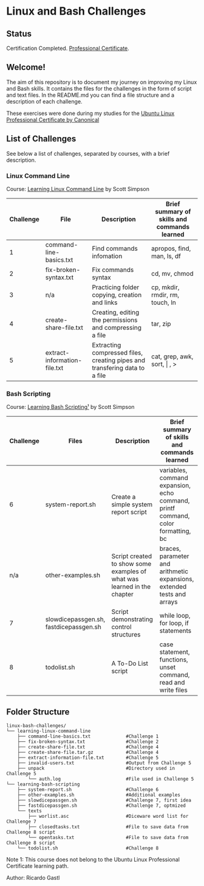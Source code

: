 # Linux and Bash Challenges  

## Status  

Certification Completed. [Professional Certificate][url_final_certificate].  

## Welcome!  
  
The aim of this repository is to document my journey on improving my Linux and Bash skills. It contains the files for the challenges in the form of script and text files. In the README.md you can find a file structure and a description of each challenge.  

These exercises were done during my studies for the [Ubuntu Linux Professional Certificate by Canonical][url_cert_link]  

## List of Challenges  

See below a list of challenges, separated by courses, with a brief description.  

### Linux Command Line  
Course: [Learning Linux Command Line][url_cli] by Scott Simpson  

| Challenge | File | Description | Brief summary of skills and commands learned |  
|-|-|-|-|  
| 1 | command-line-basics.txt | Find commands infomation | apropos, find, man, ls, df |  
| 2 | fix-broken-syntax.txt | Fix commands syntax | cd, mv, chmod |  
| 3 | n/a |Practicing folder copying, creation and links  | cp, mkdir, rmdir, rm, touch, ln |  
| 4 | create-share-file.txt | Creating, editing the permissions and compressing a file | tar, zip |  
| 5 | extract-information-file.txt | Extracting compressed files, creating pipes and transfering data to a file  | cat, grep, awk, sort, \| , \> |  

### Bash Scripting  
Course: [Learning Bash Scripting¹][url_bash] by Scott Simpson   

|Challenge | Files | Description | Brief summary of skills and commands learned |  
|-|-|-|-|  
|6 |system-report.sh | Create a simple system report script | variables, command expansion, echo command, printf command, color formatting, bc|    
|n/a |other-examples.sh | Script created to show some examples of what was learned in the chapter | braces, parameter and arithmetic expansions, extended tests and arrays |    
|7 |slowdicepassgen.sh, fastdicepassgen.sh | Script demonstrating control structures | while loop, for loop, if statements |  
|8 |todolist.sh | A To-Do List script | case statement, functions, unset command, read and write files |  

## Folder Structure

```plaintext
linux-bash-challenges/
└── learning-linux-command-line
    ├── command-line-basics.txt             #Challenge 1
    ├── fix-broken-syntax.txt               #Challenge 2
    ├── create-share-file.txt               #Challenge 4
    ├── create-share-file.tar.gz            #Challenge 4
    ├── extract-information-file.txt        #Challenge 5
    ├── invalid-users.txt                   #Output from Challenge 5
    ├── unpack                              #Directory used in Challenge 5
        └── auth.log                        #File used in Challenge 5
└── learning-bash-scripting
    ├── system-report.sh                    #Challenge 6
    ├── other-examples.sh                   #Additional examples
    ├── slowdicepassgen.sh                  #Challenge 7, first idea
    ├── fastdicepassgen.sh                  #Challenge 7, optmized
    └── texts
        ├── worlist.asc                     #Diceware word list for Challenge 7
        ├── closedtasks.txt                 #File to save data from Challenge 8 script
        └── opentasks.txt                   #File to save data from Challenge 8 script
    └── todolist.sh                         #Challenge 8
```
Note 1: This course does not belong to the Ubuntu Linux Professional Certificate learning path.  

Author: Ricardo Gastl

[url_cert_link]:https://www.linkedin.com/learning/paths/ubuntu-linux-professional-certificate-by-canonical  
[url_cli]:https://www.linkedin.com/learning/learning-linux-command-line-14447912
[url_final_certificate]:https://www.linkedin.com/learning/certificates/2dbdffeef22b53cdb2dad04393b86435c347baff33ca0280358b604a084508c4?trk=share_certificate
[url_bash]:https://www.linkedin.com/learning/learning-bash-scripting-26210777

